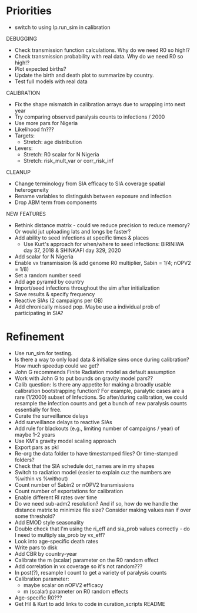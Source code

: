 # Priorities

- switch to using lp.run_sim in calibration

DEBUGGING
- Check transmission function calculations. Why do we need R0 so high!?
- Check transmission probability with real data. Why do we need R0 so high!?
- Plot expected births?
- Update the birth and death plot to summarize by country.
- Test full models with real data

CALIBRATION
- Fix the shape mismatch in calibration arrays due to wrapping into next year
- Try comparing observed paralysis counts to infections / 2000
- Use more pars for Nigeria
- Likelihood fn???
- Targets:
    - Stretch: age distribution
- Levers:
    - Stretch: R0 scalar for N Nigeria
    - Stretch: risk_mult_var or corr_risk_inf

CLEANUP
- Change terminology from SIA efficacy to SIA coverage spatial heterogeneity
- Rename variables to distinguish between exposure and infection
- Drop ABM term from components

NEW FEATURES
- Rethink distance matrix - could we reduce precision to reduce memory? Or would jut uploading lats and longs be faster?
- Add ability to seed infections at specific times & places
    - Use Kurt's approach for when/where to seed infections: BIRINIWA day 37, 2018 & SHINKAFI day 329, 2020
- Add scalar for N Nigeria
- Enable vx transmission (& add genome R0 multiplier, Sabin = 1/4; nOPV2 = 1/8)
- Set a random number seed
- Add age pyramid by country
- Import/seed infections throughout the sim after initialization
- Save results & specify frequency
- Reactive SIAs (2 campaigns per OB)
- Add chronically missed pop. Maybe use a individual prob of participating in SIA?


# Refinement
- Use run_sim for testing.
- Is there a way to only load data & initialize sims once during calibration? How much speedup could we get?
- John G recommends Finite Radiation model as default assumption
- Work with John G to put bounds on gravity model pars??
- Calib question: Is there any appetite for making a broadly usable calibration bootstrapping function? For example, paralytic cases are a rare (1/2000) subset of Infections. So after/during calibration, we could resample the infection counts and get a bunch of new paralysis counts essentially for free.
- Curate the surveillance delays
- Add surveillance delays to reactive SIAs
- Add rule for blackouts (e.g., limiting number of campaigns / year) of maybe 1-2 years
- Use KM's gravity model scaling approach
- Export pars as pkl
- Re-org the data folder to have timestamped files? Or time-stamped folders?
- Check that the SIA schedule dot_names are in my shapes
- Switch to radiation model (easier to explain cuz the numbers are %within vs %without)
- Count number of Sabin2 or nOPV2 transmissions
- Count number of exportations for calibration
- Enable different RI rates over time
- Do we need sub-adm2 resolution? And if so, how do we handle the distance matrix to minimize file size? Consider making values nan if over some threshold?
- Add EMOD style seasonality
- Double check that I'm using the ri_eff and sia_prob values correctly - do I need to multiply sia_prob by vx_eff?
- Look into age-specific death rates
- Write pars to disk
- Add CBR by country-year
- Calibrate the m (scalar) parameter on the R0 random effect
- Add correlation in vx coverage so it's not random???
- In post(?), resample I count to get a variety of paralysis counts
- Calibration parameter:
    - maybe scalar on nOPV2 efficacy
    - m (scalar) parameter on R0 random effects
- Age-specific R0???
- Get Hil & Kurt to add links to code in curation_scripts README
